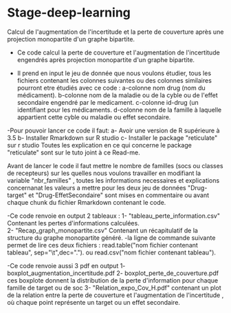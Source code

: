 # Stage-deep-learning
Calcul de l'augmentation de l'incertitude et la perte de couverture après une projection monopartite d'un graphe bipartite.

- Ce code calcul la perte de couverture et l'augmentation de l'incertitude engendrés après projection monopartite d'un graphe bipartite.

- Il prend en input le jeu de donnée que nous voulons étudier, tous les fichiers contenant les colonnes suivantes ou des colonnes similaires
 pourront etre étudiés avec ce code :
  a-colonne nom drug (nom du médicament).
  b-colonne nom de la maladie ou de la cyble ou de l'effet secondaire engendré par le medicament.
  c-colonne id-drug (un identifiant pour les médicaments.
  d-colonne nom de la famille à laquelle appartient cette cyble ou maladie ou effet secondaire.

-Pour pouvoir lancer ce code il faut:
  a- Avoir une version de R supérieure à 3.5 
  b- Installer Rmarkdown sur R studio 
  c- Installer le package "reticulate" sur r studio 
Toutes les explication en ce qui concerne le package "reticulate" sont sur le tuto joint à ce Read-me.

Avant de lancer le code il faut mettre le nombre de familles (socs ou classes de recepteurs) sur les quelles nous voulons 
travailler en modifiant la variable "nbr_familles" , toutes les informations necessaires et explications concernanat les valeurs a mettre pour
les deux jeu de données "Drug-target" et "Drug-EffetSecondaire" sont mises en commentaire ou avant chaque chunk du fichier Rmarkdown contenant le code.

-Ce code renvoie en output 2 tableaux : 
  1- "tableau_perte_information.csv" Contenant les pertes d'informations calculées.  
  2- "Recap_graph_monopartite.csv" Contenant un récapitulatif de la structure du graphe monopartite généré.
  -la ligne de commande suivante permet de lire ces deux fichiers :
   read.table("nom fichier contenant tableau", sep="\t",dec=".").
    ou 
   read.csv("nom fichier contenant tableau").

-Ce code renvoie aussi 3 pdf en output
  1- boxplot_augmentation_incertitude.pdf
  2- boxplot_perte_de_couverture.pdf
ces boxplote donnent la distribution de la perte d'information pour chaque famille de target ou de soc
  3- "Relation_expo_Cov_H.pdf" contenant un plot de la relation entre la perte de couverture et l'augmentation de l'incertitude , où chaque point 
représente un target ou un effet secondaire.
